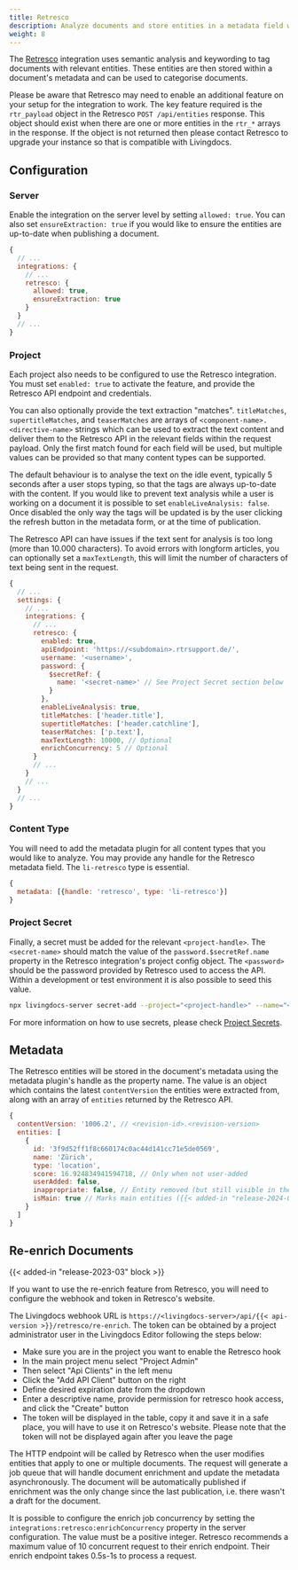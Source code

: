 ```yaml
---
title: Retresco
description: Analyze documents and store entities in a metadata field with the Retresco API
weight: 8
---
```


The [Retresco](https://www.retresco.com/) integration uses semantic analysis and keywording to tag documents with relevant entities. These entities are then stored within a document's metadata and can be used to categorise documents.

Please be aware that Retresco may need to enable an additional feature on your setup for the integration to work. The key feature required is the `rtr_payload` object in the Retresco `POST /api/entities` response. This object should exist when there are one or more entities in the `rtr_*` arrays in the response. If the object is not returned then please contact Retresco to upgrade your instance so that is compatible with Livingdocs.

## Configuration

### Server

Enable the integration on the server level by setting `allowed: true`. You can also set `ensureExtraction: true` if you would like to ensure the entities are up-to-date when publishing a document.

```js
{
  // ...
  integrations: {
    // ...
    retresco: {
      allowed: true,
      ensureExtraction: true
    }
  }
  // ...
}
```

### Project

Each project also needs to be configured to use the Retresco integration. You must set `enabled: true` to activate the feature, and provide the Retresco API endpoint and credentials.

You can also optionally provide the text extraction "matches". `titleMatches`, `supertitleMatches`, and `teaserMatches` are arrays of `<component-name>.<directive-name>` strings which can be used to extract the text content and deliver them to the Retresco API in the relevant fields within the request payload. Only the first match found for each field will be used, but multiple values can be provided so that many content types can be supported.

The default behaviour is to analyse the text on the idle event, typically 5 seconds after a user stops typing, so that the tags are always up-to-date with the content. If you would like to prevent text analysis while a user is working on a document it is possible to set `enableLiveAnalysis: false`. Once disabled the only way the tags will be updated is by the user clicking the refresh button in the metadata form, or at the time of publication.

The Retresco API can have issues if the text sent for analysis is too long (more than 10.000 characters). To avoid errors with longform articles, you can optionally set a `maxTextLength`, this will limit the number of characters of text being sent in the request.

```js
{
  // ...
  settings: {
    // ...
    integrations: {
      // ...
      retresco: {
        enabled: true,
        apiEndpoint: 'https://<subdomain>.rtrsupport.de/',
        username: '<username>',
        password: {
          $secretRef: {
            name: '<secret-name>' // See Project Secret section below
          }
        },
        enableLiveAnalysis: true,
        titleMatches: ['header.title'],
        supertitleMatches: ['header.catchline'],
        teaserMatches: ['p.text'],
        maxTextLength: 10000, // Optional
        enrichConcurrency: 5 // Optional
      }
      // ...
    }
    // ...
  }
  // ...
}
```

### Content Type

You will need to add the metadata plugin for all content types that you would like to analyze. You may provide any handle for the Retresco metadata field. The `li-retresco` type is essential.

```js
{
  metadata: [{handle: 'retresco', type: 'li-retresco'}]
}
```

### Project Secret

Finally, a secret must be added for the relevant `<project-handle>`. The `<secret-name>` should match the value of the `password.$secretRef.name` property in the Retresco integration's project config object. The `<password>` should be the password provided by Retresco used to access the API. Within a development or test environment it is also possible to seed this value.

```bash
npx livingdocs-server secret-add --project="<project-handle>" --name="<secret-name>" --value='<password>'
```

For more information on how to use secrets, please check [Project Secrets](../setup/project-secrets).

## Metadata

The Retresco entities will be stored in the document's metadata using the metadata plugin's handle as the property name. The value is an object which contains the latest `contentVersion` the entities were extracted from, along with an array of `entities` returned by the Retresco API.

```js
{
  contentVersion: '1006.2', // <revision-id>.<revision-version>
  entities: [
    {
      id: '3f9d52ff1f8c660174c0ac44d141cc71e5de0569',
      name: 'Zürich',
      type: 'location',
      score: 16.924834941594718, // Only when not user-added
      userAdded: false,
      inappropriate: false, // Entity removed (but still visible in the UI with strikethrough)
      isMain: true // Marks main entities ({{< added-in "release-2024-09" >}})
    }
  ]
}
```

## Re-enrich Documents

{{< added-in "release-2023-03" block >}}

If you want to use the re-enrich feature from Retresco, you will need to configure the webhook and token in Retresco's website.

The Livingdocs webhook URL is `https://<livingdocs-server>/api/{{< api-version >}}/retresco/re-enrich`. The token can be obtained by a project administrator user in the Livingdocs Editor following the steps below:

- Make sure you are in the project you want to enable the Retresco hook
- In the main project menu select "Project Admin"
- Then select "Api Clients" in the left menu
- Click the "Add API Client" button on the right
- Define desired expiration date from the dropdown
- Enter a descriptive name, provide permission for retresco hook access, and click the "Create" button
- The token will be displayed in the table, copy it and save it in a safe place, you will have to use it on Retresco's website. Please note that the token will not be displayed again after you leave the page

The HTTP endpoint will be called by Retresco when the user modifies entities that apply to one or multiple documents. The request will generate a job queue that will handle document enrichment and update the metadata asynchronously. The document will be automatically published if enrichment was the only change since the last publication, i.e. there wasn't a draft for the document.

It is possible to configure the enrich job concurrency by setting the `integrations:retresco:enrichConcurrency` property in the server configuration. The value must be a positive integer. Retresco recommends a maximum value of 10 concurrent request to their enrich endpoint. Their enrich endpoint takes 0.5s-1s to process a request.
